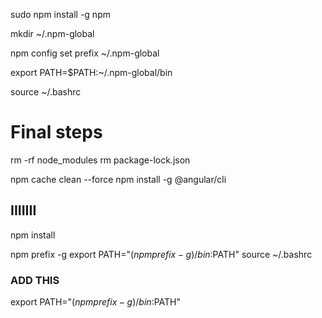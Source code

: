 sudo npm install -g npm

mkdir ~/.npm-global


npm config set prefix ~/.npm-global

export PATH=$PATH:~/.npm-global/bin

source ~/.bashrc  


# Final steps
rm -rf node_modules
rm package-lock.json


npm cache clean --force
npm install -g @angular/cli

## IIIIIII
npm install



npm prefix -g
export PATH="$(npm prefix -g)/bin:$PATH"
source ~/.bashrc  


### ADD THIS
export PATH="$(npm prefix -g)/bin:$PATH"




